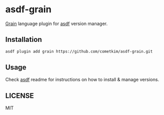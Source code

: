 # asdf-grain

[Grain](https://grain-lang.org/) language plugin for [asdf](https://asdf-vm.com/) version manager.

## Installation

```bash
asdf plugin add grain https://github.com/cometkim/asdf-grain.git
```

## Usage

Check [asdf](https://github.com/asdf-vm/asdf) readme for instructions on how to install & manage versions.

## LICENSE

MIT
